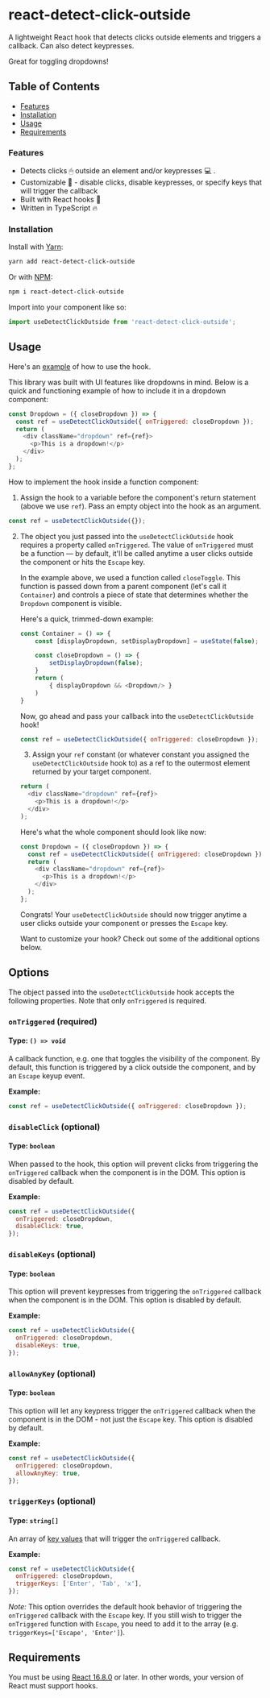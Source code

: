 # react-detect-click-outside

A lightweight React hook that detects clicks outside elements and triggers a callback. Can also detect keypresses.

Great for toggling dropdowns!

<!-- TABLE OF CONTENTS -->

## Table of Contents

- [Features](#features)
- [Installation](#installation)
- [Usage](#usage)
- [Requirements](#requirements)

<!-- ABOUT THE PROJECT -->

### Features

- Detects clicks 🖱 outside an element and/or keypresses 💻 .
- Customizable 🔨 - disable clicks, disable keypresses, or specify keys that will trigger the callback
- Built with React hooks 🎣
- Written in TypeScript 🔥

### Installation

Install with [Yarn](https://yarnpkg.com/):

```sh
yarn add react-detect-click-outside
```

Or with [NPM](https://www.npmjs.com/):

```sh
npm i react-detect-click-outside
```

Import into your component like so:

```javascript
import useDetectClickOutside from 'react-detect-click-outside';
```

<!-- USAGE EXAMPLES -->

## Usage

Here's an [example](https://codesandbox.io/s/react-detect-click-outside-example-v2osy) of how to use the hook.

This library was built with UI features like dropdowns in mind. Below is a quick and functioning example of how to include it in a dropdown component:

```javascript
const Dropdown = ({ closeDropdown }) => {
  const ref = useDetectClickOutside({ onTriggered: closeDropdown });
  return (
    <div className="dropdown" ref={ref}>
      <p>This is a dropdown!</p>
    </div>
  );
};
```

How to implement the hook inside a function component:

1. Assign the hook to a variable before the component's return statement (above we use `ref`). Pass an empty object into the hook as an argument.

```javascript
const ref = useDetectClickOutside({});
```

2. The object you just passed into the `useDetectClickOutside` hook requires a property called `onTriggered`. The value of `onTriggered` must be a function — by default, it'll be called anytime a user clicks outside the component or hits the `Escape` key.

   In the example above, we used a function called `closeToggle`. This function is passed down from a parent component (let's call it `Container`) and controls a piece of state that determines whether the `Dropdown` component is visible.

   Here's a quick, trimmed-down example:

   ```javascript
   const Container = () => {
       const [displayDropdown, setDisplayDropdown] = useState(false);

       const closeDropdown = () => {
           setDisplayDropdown(false);
       }
       return (
           { displayDropdown && <Dropdown/> }
       )
   }
   ```

   Now, go ahead and pass your callback into the `useDetectClickOutside` hook!

   ```javascript
   const ref = useDetectClickOutside({ onTriggered: closeDropdown });
   ```

   3. Assign your `ref` constant (or whatever constant you assigned the `useDetectClickOutside` hook to) as a ref to the outermost element returned by your target component.

   ```javascript
   return (
     <div className="dropdown" ref={ref}>
       <p>This is a dropdown!</p>
     </div>
   );
   ```

   Here's what the whole component should look like now:

   ```javascript
   const Dropdown = ({ closeDropdown }) => {
     const ref = useDetectClickOutside({ onTriggered: closeDropdown });
     return (
       <div className="dropdown" ref={ref}>
         <p>This is a dropdown!</p>
       </div>
     );
   };
   ```

   Congrats! Your `useDetectClickOutside` should now trigger anytime a user clicks outside your component or presses the `Escape` key.

   Want to customize your hook? Check out some of the additional options below.

## Options

The object passed into the `useDetectClickOutside` hook accepts the following properties. Note that only `onTriggered` is required.

### `onTriggered` (required)

#### **Type:** `() => void`

A callback function, e.g. one that toggles the visibility of the component. By default, this function is triggered by a click outside the component, and by an `Escape` keyup event.

**Example:**

```javascript
const ref = useDetectClickOutside({ onTriggered: closeDropdown });
```

### `disableClick` (optional)

#### **Type:** `boolean`

When passed to the hook, this option will prevent clicks from triggering the `onTriggered` callback when the component is in the DOM. This option is disabled by default.

**Example:**

```javascript
const ref = useDetectClickOutside({
  onTriggered: closeDropdown,
  disableClick: true,
});
```

### `disableKeys` (optional)

#### **Type:** `boolean`

This option will prevent keypresses from triggering the `onTriggered` callback when the component is in the DOM. This option is disabled by default.

**Example:**

```javascript
const ref = useDetectClickOutside({
  onTriggered: closeDropdown,
  disableKeys: true,
});
```

### `allowAnyKey` (optional)

#### **Type:** `boolean`

This option will let any keypress trigger the `onTriggered` callback when the component is in the DOM - not just the `Escape` key. This option is disabled by default.

**Example:**

```javascript
const ref = useDetectClickOutside({
  onTriggered: closeDropdown,
  allowAnyKey: true,
});
```

### `triggerKeys` (optional)

#### **Type:** `string[]`

An array of [key values](https://developer.mozilla.org/en-US/docs/Web/API/KeyboardEvent/key) that will trigger the `onTriggered` callback.

**Example:**

```javascript
const ref = useDetectClickOutside({
  onTriggered: closeDropdown,
  triggerKeys: ['Enter', 'Tab', 'x'],
});
```

_Note:_ This option overrides the default hook behavior of triggering the `onTriggered` callback with the `Escape` key. If you still wish to trigger the `onTriggered` function with `Escape`, you need to add it to the array (e.g. `triggerKeys=['Escape', 'Enter']`).

<!-- REQUIREMENTS -->

## Requirements

You must be using [React 16.8.0](https://reactjs.org/blog/2019/02/06/react-v16.8.0.html) or later. In other words, your version of React must support hooks.
